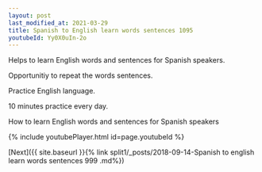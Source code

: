 ```yaml
---
layout: post
last_modified_at: 2021-03-29
title: Spanish to English learn words sentences 1095 
youtubeId: Yy0X0uIn-2o
---
```

 
 
Helps to learn English words and sentences for Spanish speakers.

Opportunitiy to repeat the words sentences. 

Practice English language. 
 
10 minutes practice every day. 
 
How to learn English words and sentences for Spanish speakers 
 
{% include youtubePlayer.html id=page.youtubeId %}
 
 
[Next]({{ site.baseurl }}{% link  split1/_posts/2018-09-14-Spanish to english learn words sentences 999 .md%})
 
